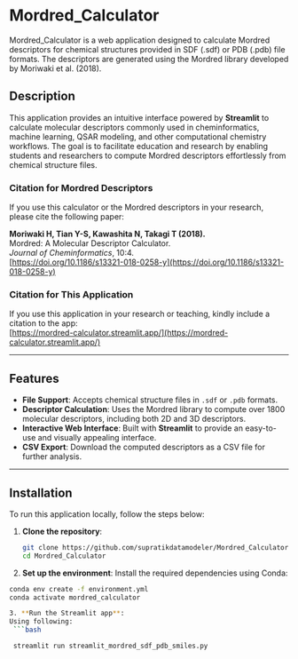 # Mordred_Calculator

Mordred_Calculator is a web application designed to calculate Mordred descriptors for chemical structures provided in SDF (.sdf) or PDB (.pdb) file formats. The descriptors are generated using the Mordred library developed by Moriwaki et al. (2018).

## Description

This application provides an intuitive interface powered by **Streamlit** to calculate molecular descriptors commonly used in cheminformatics, machine learning, QSAR modeling, and other computational chemistry workflows. The goal is to facilitate education and research by enabling students and researchers to compute Mordred descriptors effortlessly from chemical structure files.

### Citation for Mordred Descriptors

If you use this calculator or the Mordred descriptors in your research, please cite the following paper:

**Moriwaki H, Tian Y-S, Kawashita N, Takagi T (2018).**  
Mordred: A Molecular Descriptor Calculator.  
*Journal of Cheminformatics*, 10:4.  
[https://doi.org/10.1186/s13321-018-0258-y](https://doi.org/10.1186/s13321-018-0258-y)

### Citation for This Application

If you use this application in your research or teaching, kindly include a citation to the app:  
[https://mordred-calculator.streamlit.app/](https://mordred-calculator.streamlit.app/)

---

## Features

- **File Support**: Accepts chemical structure files in `.sdf` or `.pdb` formats.
- **Descriptor Calculation**: Uses the Mordred library to compute over 1800 molecular descriptors, including both 2D and 3D descriptors.
- **Interactive Web Interface**: Built with **Streamlit** to provide an easy-to-use and visually appealing interface.
- **CSV Export**: Download the computed descriptors as a CSV file for further analysis.

---

## Installation

To run this application locally, follow the steps below:

1. **Clone the repository**:
   ```bash
   git clone https://github.com/supratikdatamodeler/Mordred_Calculator.git
   cd Mordred_Calculator

2. **Set up the environment**: Install the required dependencies using Conda:
  ```bash
  conda env create -f environment.yml
  conda activate mordred_calculator

3. **Run the Streamlit app**:
Using following:
   ```bash

   streamlit run streamlit_mordred_sdf_pdb_smiles.py


